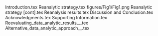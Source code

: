 Introduction.tex
Reanalytic strategy.tex
figures/Fig1/Fig1.png
Reanalytic strategy [cont].tex
Reanalysis results.tex
Discussion and Conclusion.tex
Acknowledgments.tex
Supporting Information.tex
Reevaluating_data_analytic_results__.tex
Alternative_data_analytic_approach__.tex
